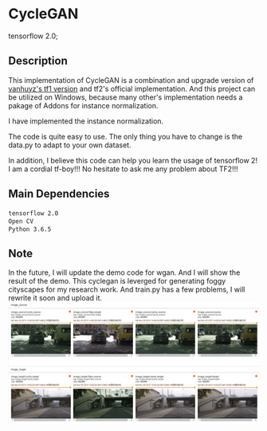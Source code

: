 # CycleGAN
tensorflow 2.0;
## Description
This implementation of CycleGAN is a combination and upgrade version of [vanhuyz's tf1 version](https://github.com/vanhuyz/CycleGAN-TensorFlow) and tf2's official implementation.
And this project can be utilized on Windows, because many other's implementation needs a pakage of Addons for instance normalization.

I have implemented the instance normalization.

The code is quite easy to use. The only thing you have to change is the data.py to adapt to your own dataset.

In addition, I believe this code can help you learn the usage of tensorflow 2! I am a cordial tf-boy!!! No hesitate to ask me any problem about TF2!!!
## Main Dependencies
```
tensorflow 2.0
Open CV
Python 3.6.5
```
## Note
In the future, I will update the demo code for wgan. And I will show the result of the demo. This cyclegan is leverged for generating foggy cityscapes for my research work. And train.py has a few problems, I will rewrite it soon and upload it.
![image](https://github.com/Katexiang/CycleGAN/blob/master/sample.png)
